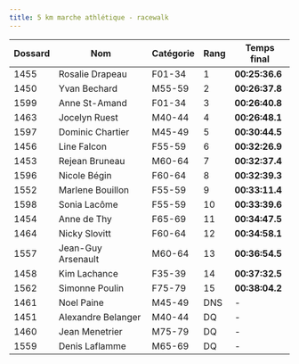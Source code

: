 ```yaml
---
title: 5 km marche athlétique - racewalk
---
```


| **Dossard** | **Nom**            | **Catégorie** | **Rang** |**Temps final** |
| ----------- | ------------------ | ------------- | -------- | -------------- |
| 1455        | Rosalie Drapeau    | F01-34        | 1        | **00:25:36.6** |
| 1450        | Yvan Bechard       | M55-59        | 2        | **00:26:37.8** |
| 1599        | Anne St-Amand      | F01-34        | 3        | **00:26:40.8** |
| 1463        | Jocelyn Ruest      | M40-44        | 4        | **00:26:48.1** |
| 1597        | Dominic Chartier   | M45-49        | 5        | **00:30:44.5** |
| 1456        | Line Falcon        | F55-59        | 6        | **00:32:26.9** |
| 1453        | Rejean Bruneau     | M60-64        | 7        | **00:32:37.4** |
| 1596        | Nicole Bégin       | F60-64        | 8        | **00:32:39.3** |
| 1552        | Marlene Bouillon   | F55-59        | 9        | **00:33:11.4** |
| 1598        | Sonia Lacôme       | F55-59        | 10       | **00:33:39.6** |
| 1454        | Anne de Thy        | F65-69        | 11       | **00:34:47.5** |
| 1464        | Nicky Slovitt      | F60-64        | 12       | **00:34:58.1** |
| 1557        | Jean-Guy Arsenault | M60-64        | 13       | **00:36:54.5** |
| 1458        | Kim Lachance       | F35-39        | 14       | **00:37:32.5** |
| 1562        | Simonne Poulin     | F75-79        | 15       | **00:38:04.2** |
| 1461        | Noel Paine         | M45-49        | DNS      | \-             |
| 1451        | Alexandre Belanger | M40-44        | DQ       | \-             |
| 1460        | Jean Menetrier     | M75-79        | DQ       | \-             |
| 1559        | Denis Laflamme     | M65-69        | DQ       | \-             |
